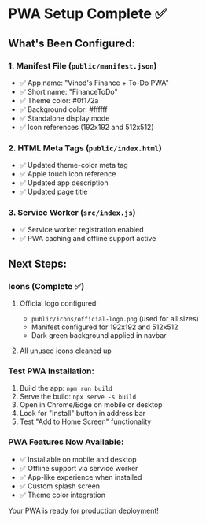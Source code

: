 # PWA Setup Complete ✅

## What's Been Configured:

### 1. Manifest File (`public/manifest.json`)
- ✅ App name: "Vinod's Finance + To-Do PWA"
- ✅ Short name: "FinanceToDo"
- ✅ Theme color: #0f172a
- ✅ Background color: #ffffff
- ✅ Standalone display mode
- ✅ Icon references (192x192 and 512x512)

### 2. HTML Meta Tags (`public/index.html`)
- ✅ Updated theme-color meta tag
- ✅ Apple touch icon reference
- ✅ Updated app description
- ✅ Updated page title

### 3. Service Worker (`src/index.js`)
- ✅ Service worker registration enabled
- ✅ PWA caching and offline support active

## Next Steps:

### Icons (Complete ✅)
1. Official logo configured:
   - `public/icons/official-logo.png` (used for all sizes)
   - Manifest configured for 192x192 and 512x512
   - Dark green background applied in navbar

2. All unused icons cleaned up

### Test PWA Installation:
1. Build the app: `npm run build`
2. Serve the build: `npx serve -s build`
3. Open in Chrome/Edge on mobile or desktop
4. Look for "Install" button in address bar
5. Test "Add to Home Screen" functionality

### PWA Features Now Available:
- ✅ Installable on mobile and desktop
- ✅ Offline support via service worker
- ✅ App-like experience when installed
- ✅ Custom splash screen
- ✅ Theme color integration

Your PWA is ready for production deployment!